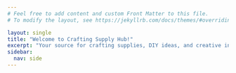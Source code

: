 ```yaml
---
# Feel free to add content and custom Front Matter to this file.
# To modify the layout, see https://jekyllrb.com/docs/themes/#overriding-theme-defaults

layout: single
title: "Welcome to Crafting Supply Hub!"
excerpt: "Your source for crafting supplies, DIY ideas, and creative inspiration."
sidebar:
  nav: side
---
```

